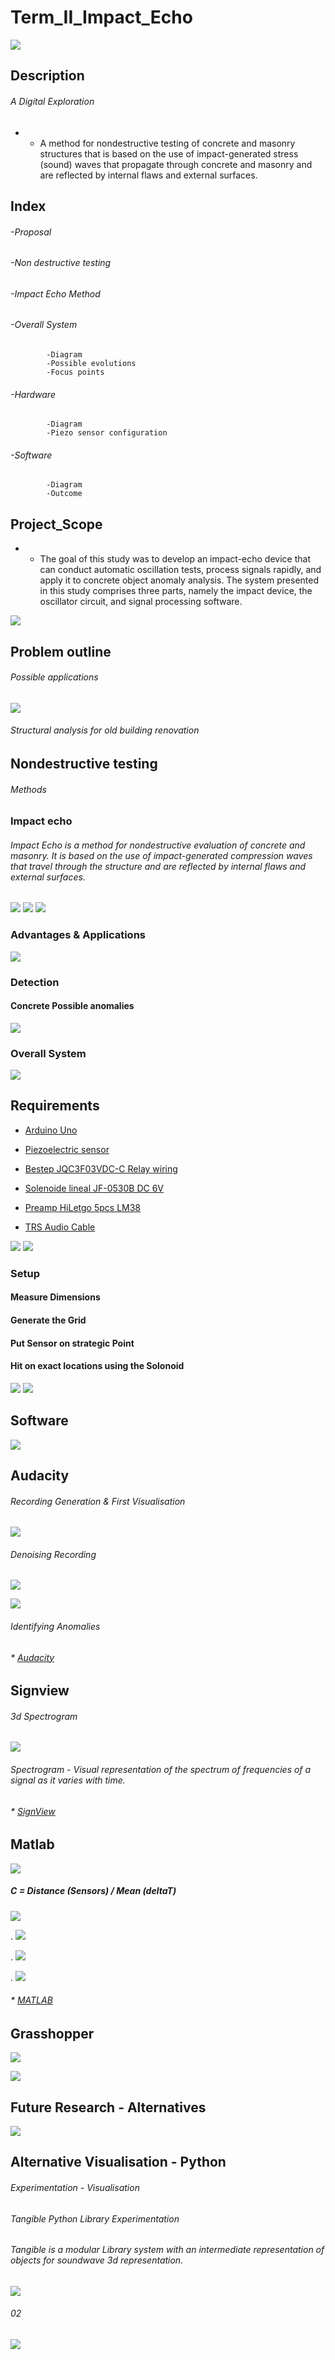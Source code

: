 #  Term_II_Impact_Echo 

![](Impact_Echo_Intro/Mario.gif) 
##    **Description**
######  A Digital Exploration 

   
* * A method for nondestructive testing of concrete and masonry structures that is based on the use of impact-generated stress (sound) waves that propagate through concrete and masonry and are reflected by internal flaws and external surfaces. 




##    Index 

   ###### -Proposal

   ###### -Non destructive testing

   ###### -Impact Echo Method

   ###### -Overall System
            -Diagram
            -Possible evolutions
            -Focus points

   ###### -Hardware
            -Diagram
            -Piezo sensor configuration

   ###### -Software
            -Diagram
            -Outcome



##    Project_Scope

* * The goal of this study was to develop an impact-echo device that can conduct automatic oscillation tests, process signals rapidly, and apply it to concrete object anomaly analysis. The system presented in this study comprises three parts, namely the impact device, the oscillator circuit, and signal processing software.

![](Impact_Echo_Intro/Intro2.jpg)


##  **Problem outline**

######   Possible applications


      
 ![](Impact_Echo_Intro/Post_earthquake_damage_detectionx.jpg)
 ###### Structural analysis for old building renovation
 
 



##    **Nondestructive testing**

######  Methods



### Impact echo
###### Impact Echo is a method for nondestructive evaluation of concrete and masonry. It is based on the use of impact-generated compression waves that travel through the structure and are reflected by internal flaws and external surfaces.
![](Impact_Echo_Intro/Diagrams/1impactx1.jpg)
![](Impact_Echo_Intro/Diagrams/2impactx1.jpg)
![](Impact_Echo_Intro/Diagrams/3impactx1.jpg)


###                     Advantages & Applications


![](Impact_Echo_Intro/Diagrams/adds01.jpg)

 
###                     Detection
####               Concrete Possible anomalies


![](Impact_Echo_Intro/Concrete_Imgs.jpg)

###                     Overall System
![](Impact_Echo_Intro/Overall.png)

## **Requirements**


* [Arduino Uno](https://www.amazon.es/Longruner-Tarjeta-Expansi%C3%B3n-Controlador-LK75/dp/B072N4FMRN/ref=sr_1_8?__mk_es_ES=%C3%85M%C3%85%C5%BD%C3%95%C3%91&keywords=grbl&qid=1573215919&sr=8-8&th=1)

* [Piezoelectric sensor ](https://es.rs-online.com/web/p/componentes-de-piezo-buzzer/7474691?cm_mmc=ES-PLA-DS3A-_-google-_-CSS_ES_ES_Componentes_Pasivos-_-Avisadores_Ac%C3%BAsticos_And_Zumbadores_Y_Micr%C3%B3fonos-_-PRODUCT_GROUP&matchtype=&pla-438727075088&&cm_mmc=ES-PLA-_-google-_-XXX_CSS_ES_ES_Componentes_Pasivos-_-Avisadores_Ac%C3%BAsticos_And_Zumbadores_Y_Micr%C3%B3fonos&mkwid=s_dc%7cpcrid%7c397649826388%7cpkw%7c%7cpmt%7c%7cprd%7c7474691&lid=92700049816095795&ds_s_kwgid=58700005447578408&ds_e_product_group_id=438727075088&ds_e_product_store_id=&ds_e_ad_type=pla&ds_s_inventory_feed_id=97700000007471347&gclid=Cj0KCQjw9ZzzBRCKARIsANwXaeLfzyVIcDwIsl4ETDfD9TYQMEL887nJlDW_8vLoKCga47SuXjaDHdwaAlckEALw_wcB&gclsrc=aw.ds)

* [Bestep JQC3F03VDC-C Relay wiring ](https://www.banggood.com/BESTEP-1-Channel-3_3V-Low-Level-Trigger-Relay-Module-Optocoupler-Isolation-Terminal-p-1355736.html)

* [Solenoide lineal JF-0530B DC 6V](https://es.aliexpress.com/item/32777233179.html?src=google&src=google&albch=shopping&acnt=494-037-6276&isdl=y&slnk=&plac=&mtctp=&albbt=Google_7_shopping&aff_platform=google&aff_short_key=UneMJZVf&&albagn=888888&albcp=2047572441&albag=80829465588&trgt=743612850714&crea=es32777233179&netw=u&device=c&gclid=Cj0KCQjw9ZzzBRCKARIsANwXaeJAHvqxwToeQxN1fF6SR_idYwqZ86CJYnfg62FfIt5rNuWJnqDRZcwaAmQmEALw_wcB&gclsrc=aw.ds)

* [Preamp HiLetgo 5pcs LM38](https://www.amazon.es/HiLetgo-LM386-Amplificador-unidades-Raspberry/dp/B0797DK2G1/ref=sr_1_3?__mk_es_ES=%C3%85M%C3%85%C5%BD%C3%95%C3%91&keywords=LM386&qid=1580224629&s=industrial&sr=1-3)

* [TRS  Audio Cable](https://www.thomann.de/es/cae_audiokabel_30.htm?glp=1&gclid=EAIaIQobChMI1uv817CS6AIVmYbVCh35Ywb4EAQYASABEgI4DvD_BwE)

![](Impact_Echo_Intro/Diagrams/Setup01f.png)
![](Impact_Echo_Intro/Diagrams/Wiring1.jpg)



###                    Setup
####              
#### Measure Dimensions 
#### Generate the Grid		
#### Put Sensor on strategic Point
#### Hit on exact locations using the Solonoid

![](Impact_Echo_Intro/Diagrams/DiagramGridSetup10.jpg)
![](Impact_Echo_Intro/HARDWARE-GIFxxx.gif)

## Software

![](Impact_Echo_Intro/Diagrams/Analysis02.jpg)


## Audacity
###### Recording Generation & First Visualisation 
![](Audacity/Agisoft.gif)


######   Denoising Recording

![](Audacity/200903_ImpactEcho_Concrete_Crack_Detection.png)



![](Audacity/Anomalies01.png)

######   Identifying Anomalies


###### * [Audacity](https://github.com/alx6000/Term_II_Impact_Echo/tree/master/Audacity)

## Signview

###### 3d Spectrogram 
![](SignView/Signview.jpg)
######  Spectrogram - Visual representation of the spectrum of frequencies of a signal as it varies with time. 

###### * [SignView](https://github.com/alx6000/Term_II_Impact_Echo/tree/master/SignView)

## Matlab
![](MATLAB/impact_echoXXX1.png)

##### C = Distance (Sensors) / Mean (deltaT)

![](MATLAB/1q.png)

.
![](MATLAB/2q.png)

.
![](MATLAB/3q.png)

.
![](MATLAB/Matlab_Diagrams1x.jpg)

###### * [MATLAB](https://github.com/alx6000/Term_II_Impact_Echo/tree/master/SignView)

## Grasshopper
![](Grasshopper/Diagrams/Matlab_Fs.png)

![](Grasshopper/Diagrams/Crack_Detection.png)



## Future Research - Alternatives

![](Impact_Echo_Intro/xxxx.png)


## Alternative Visualisation - Python


###### Experimentation - Visualisation



###### Tangible Python Library Experimentation

######  Tangible is a modular Library system with an intermediate representation of objects for soundwave 3d representation.

![](Python/Python.png)


###### 02

![](Python/Python_G2.gif)
















